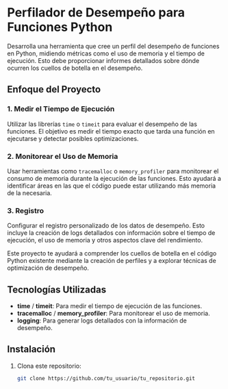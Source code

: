 # Perfilador de Desempeño para Funciones Python

Desarrolla una herramienta que cree un perfil del desempeño de funciones en Python, midiendo métricas como el uso de memoria y el tiempo de ejecución. Esto debe proporcionar informes detallados sobre dónde ocurren los cuellos de botella en el desempeño.

## Enfoque del Proyecto

### 1. **Medir el Tiempo de Ejecución**
   Utilizar las librerías `time` o `timeit` para evaluar el desempeño de las funciones. El objetivo es medir el tiempo exacto que tarda una función en ejecutarse y detectar posibles optimizaciones.

### 2. **Monitorear el Uso de Memoria**
   Usar herramientas como `tracemalloc` o `memory_profiler` para monitorear el consumo de memoria durante la ejecución de las funciones. Esto ayudará a identificar áreas en las que el código puede estar utilizando más memoria de la necesaria.

### 3. **Registro**
   Configurar el registro personalizado de los datos de desempeño. Esto incluye la creación de logs detallados con información sobre el tiempo de ejecución, el uso de memoria y otros aspectos clave del rendimiento.

Este proyecto te ayudará a comprender los cuellos de botella en el código Python existente mediante la creación de perfiles y a explorar técnicas de optimización de desempeño.

## Tecnologías Utilizadas

- **time** / **timeit**: Para medir el tiempo de ejecución de las funciones.
- **tracemalloc** / **memory_profiler**: Para monitorear el uso de memoria.
- **logging**: Para generar logs detallados con la información de desempeño.

## Instalación

1. Clona este repositorio:
   ```bash
   git clone https://github.com/tu_usuario/tu_repositorio.git
